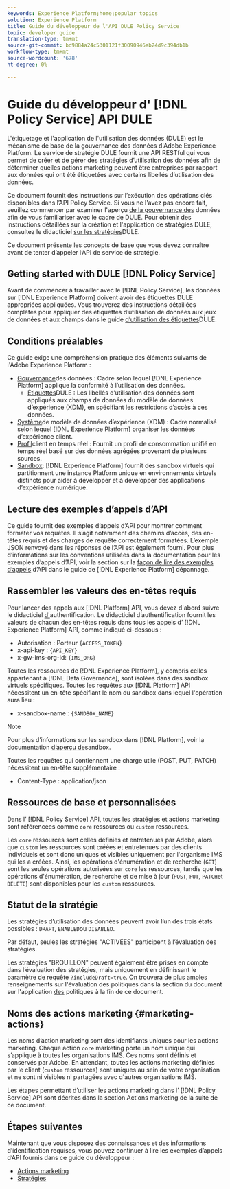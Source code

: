 ```yaml
---
keywords: Experience Platform;home;popular topics
solution: Experience Platform
title: Guide du développeur de l'API DULE Policy Service
topic: developer guide
translation-type: tm+mt
source-git-commit: bd9884a24c5301121f30090946ab24d9c394db1b
workflow-type: tm+mt
source-wordcount: '678'
ht-degree: 0%

---
```



# Guide du développeur d&#39; [!DNL Policy Service] API DULE

L&#39;étiquetage et l&#39;application de l&#39;utilisation des données (DULE) est le mécanisme de base de la gouvernance des données d&#39;Adobe Experience Platform. Le service de stratégie DULE fournit une API RESTful qui vous permet de créer et de gérer des stratégies d’utilisation des données afin de déterminer quelles actions marketing peuvent être entreprises par rapport aux données qui ont été étiquetées avec certains libellés d’utilisation des données.

Ce document fournit des instructions sur l’exécution des opérations clés disponibles dans l’API Policy Service. Si vous ne l&#39;avez pas encore fait, veuillez commencer par examiner l&#39;aperçu [de la gouvernance des](../home.md) données afin de vous familiariser avec le cadre de DULE. Pour obtenir des instructions détaillées sur la création et l&#39;application de stratégies DULE, consultez le didacticiel [sur les stratégies](../policies/create.md)DULE.

Ce document présente les concepts de base que vous devez connaître avant de tenter d’appeler l’API de service de stratégie.

## Getting started with DULE [!DNL Policy Service]

Avant de commencer à travailler avec le [!DNL Policy Service], les données sur [!DNL Experience Platform] doivent avoir des étiquettes DULE appropriées appliquées. Vous trouverez des instructions détaillées complètes pour appliquer des étiquettes d’utilisation de données aux jeux de données et aux champs dans le guide [d’utilisation des étiquettes](../labels/user-guide.md)DULE.

## Conditions préalables

Ce guide exige une compréhension pratique des éléments suivants de l&#39;Adobe Experience Platform :

* [Gouvernance](../home.md)des données : Cadre selon lequel [!DNL Experience Platform] applique la conformité à l’utilisation des données.
   * [Étiquettes](../labels/overview.md)DULE : Les libellés d’utilisation des données sont appliqués aux champs de données du modèle de données d’expérience (XDM), en spécifiant les restrictions d’accès à ces données.
* [Système](../../xdm/home.md)de modèle de données d’expérience (XDM) : Cadre normalisé selon lequel [!DNL Experience Platform] organiser les données d’expérience client.
* [Profil](../../profile/home.md)client en temps réel : Fournit un profil de consommation unifié en temps réel basé sur des données agrégées provenant de plusieurs sources.
* [Sandbox](../../sandboxes/home.md): [!DNL Experience Platform] fournit des sandbox virtuels qui partitionnent une instance Platform unique en environnements virtuels distincts pour aider à développer et à développer des applications d’expérience numérique.

## Lecture des exemples d’appels d’API

Ce guide fournit des exemples d’appels d’API pour montrer comment formater vos requêtes. Il s’agit notamment des chemins d’accès, des en-têtes requis et des charges de requête correctement formatées. L’exemple JSON renvoyé dans les réponses de l’API est également fourni. Pour plus d’informations sur les conventions utilisées dans la documentation pour les exemples d’appels d’API, voir la section sur la [façon de lire des exemples d’appels](../../landing/troubleshooting.md#how-do-i-format-an-api-request) d’API dans le guide de [!DNL Experience Platform] dépannage.

## Rassembler les valeurs des en-têtes requis

Pour lancer des appels aux [!DNL Platform] API, vous devez d&#39;abord suivre le didacticiel [d&#39;](../../tutorials/authentication.md)authentification. Le didacticiel d’authentification fournit les valeurs de chacun des en-têtes requis dans tous les appels d’ [!DNL Experience Platform] API, comme indiqué ci-dessous :

* Autorisation : Porteur `{ACCESS_TOKEN}`
* x-api-key : `{API_KEY}`
* x-gw-ims-org-id: `{IMS_ORG}`

Toutes les ressources de [!DNL Experience Platform], y compris celles appartenant à [!DNL Data Governance], sont isolées dans des sandbox virtuels spécifiques. Toutes les requêtes aux [!DNL Platform] API nécessitent un en-tête spécifiant le nom du sandbox dans lequel l&#39;opération aura lieu :

* x-sandbox-name : `{SANDBOX_NAME}`

>[!NOTE]
>
>Pour plus d’informations sur les sandbox dans [!DNL Platform], voir la documentation [d’aperçu de](../../sandboxes/home.md)sandbox.

Toutes les requêtes qui contiennent une charge utile (POST, PUT, PATCH) nécessitent un en-tête supplémentaire :

* Content-Type : application/json

## Ressources de base et personnalisées

Dans l’ [!DNL Policy Service] API, toutes les stratégies et actions marketing sont référencées comme `core` ressources ou `custom` ressources.

Les `core` ressources sont celles définies et entretenues par Adobe, alors que `custom` les ressources sont créées et entretenues par des clients individuels et sont donc uniques et visibles uniquement par l&#39;organisme IMS qui les a créées. Ainsi, les opérations d&#39;énumération et de recherche (`GET`) sont les seules opérations autorisées sur `core` les ressources, tandis que les opérations d&#39;énumération, de recherche et de mise à jour (`POST`, `PUT`, `PATCH`et `DELETE`) sont disponibles pour les `custom` ressources.

## Statut de la stratégie

Les stratégies d’utilisation des données peuvent avoir l’un des trois états possibles : `DRAFT`, `ENABLED`ou `DISABLED`.

Par défaut, seules les stratégies &quot;ACTIVÉES&quot; participent à l’évaluation des stratégies.

Les stratégies &quot;BROUILLON&quot; peuvent également être prises en compte dans l’évaluation des stratégies, mais uniquement en définissant le paramètre de requête `?includeDraft=true`. On trouvera de plus amples renseignements sur l&#39;évaluation des politiques dans la section du document sur l&#39;application [des](../enforcement/overview.md) politiques à la fin de ce document.

## Noms des actions marketing {#marketing-actions}

Les noms d’action marketing sont des identifiants uniques pour les actions marketing. Chaque action `core` marketing porte un nom unique qui s’applique à toutes les organisations IMS. Ces noms sont définis et conservés par Adobe. En attendant, toutes les actions marketing définies par le client (`custom` ressources) sont uniques au sein de votre organisation et ne sont ni visibles ni partagées avec d&#39;autres organisations IMS.

Les étapes permettant d’utiliser les actions marketing dans l’ [!DNL Policy Service] API sont décrites dans la section Actions [](#marketing-actions) marketing de la suite de ce document.

## Étapes suivantes

Maintenant que vous disposez des connaissances et des informations d’identification requises, vous pouvez continuer à lire les exemples d’appels d’API fournis dans ce guide du développeur :

* [Actions marketing](marketing-actions.md)
* [Stratégies](policies.md)